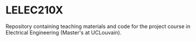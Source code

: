 # LELEC210X

Repository containing teaching materials and code for the project course
in Electrical Engineering (Master's at UCLouvain).
